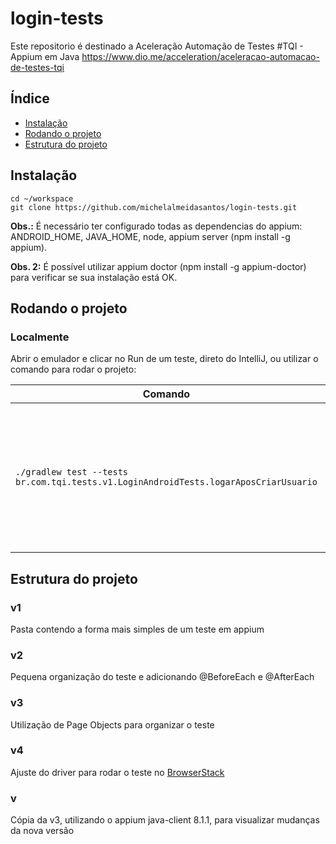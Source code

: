 # login-tests

Este repositorio é destinado a Aceleração Automação de Testes #TQI - Appium em Java
https://www.dio.me/acceleration/aceleracao-automacao-de-testes-tqi

## Índice

-   [Instalação](#install)
-   [Rodando o projeto](#start)
-   [Estrutura do projeto](#structure)

## <a name="install"></a>Instalação

```shell
cd ~/workspace
git clone https://github.com/michelalmeidasantos/login-tests.git
```
**Obs.:** É necessário ter configurado todas as dependencias do appium:
ANDROID_HOME, JAVA_HOME, node, appium server (npm install -g appium).

**Obs. 2:** É possível utilizar appium doctor (npm install -g appium-doctor) para verificar se sua instalação está OK.

## <a name="start"></a>Rodando o projeto
### Localmente
Abrir o emulador e clicar no Run de um teste, direto do IntelliJ, ou utilizar o comando para rodar o projeto:

| Comando                                                                              | Uso                                                                                                  |
|--------------------------------------------------------------------------------------|------------------------------------------------------------------------------------------------------|
| `./gradlew test --tests br.com.tqi.tests.v1.LoginAndroidTests.logarAposCriarUsuario` | Roda os testes usando Gradle, caso desejado passar a opção `--tests` + `package` + `metodo de teste` |

## <a name="structure"></a>Estrutura do projeto

### v1

Pasta contendo a forma mais simples de um teste em appium

### v2

Pequena organização do teste e adicionando @BeforeEach e @AfterEach

### v3

Utilização de Page Objects para organizar o teste

### v4

Ajuste do driver para rodar o teste no [BrowserStack](https://www.browserstack.com/)

### v

Cópia da v3, utilizando o appium java-client 8.1.1, para visualizar mudanças da nova versão

